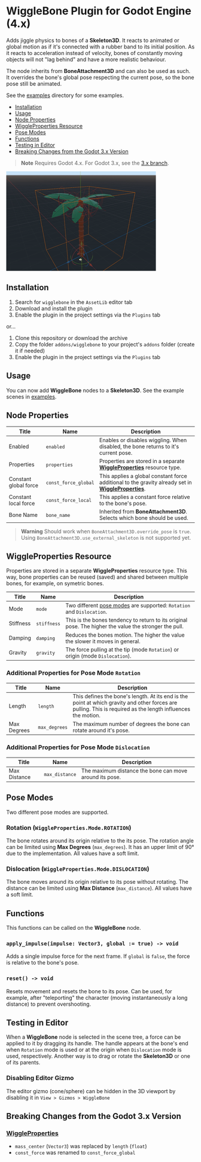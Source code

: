 # WiggleBone Plugin for Godot Engine (4.x)

Adds jiggle physics to bones of a **Skeleton3D**. It reacts to animated or global motion as if it's connected with a rubber band to its initial position. As it reacts to acceleration instead of velocity, bones of constantly moving objects will not "lag behind" and have a more realistic behaviour.

The node inherits from **BoneAttachment3D** and can also be used as such. It overrides the bone's global pose respecting the current pose, so the bone pose still be animated.

See the [examples](https://github.com/detomon/wigglebone/tree/master/examples/wigglebone) directory for some examples.

- [Installation](#installation)
- [Usage](#usage)
- [Node Properties](#node-properties)
- [WiggleProperties Resource](#wiggleproperties-resource)
- [Pose Modes](#pose-modes)
- [Functions](#functions)
- [Testing in Editor](#testing-in-editor)
- [Breaking Changes from the Godot 3.x Version](#breaking-changes-from-the-godot-3x-version)

> **Note**
> Requires Godot 4.x. For Godot 3.x, see the [3.x branch](https://github.com/detomon/wigglebone/tree/godot-3.x).

![Editor Example](images/palm.gif)

## Installation

1. Search for `wigglebone` in the `AssetLib` editor tab
2. Download and install the plugin
3. Enable the plugin in the project settings via the `Plugins` tab

or...

1. Clone this repository or download the archive
2. Copy the folder `addons/wigglebone` to your project's `addons` folder (create it if needed)
3. Enable the plugin in the project settings via the `Plugins` tab

## Usage

You can now add **WiggleBone** nodes to a **Skeleton3D**. See the example scenes in [examples](https://github.com/detomon/wigglebone/tree/master/examples/wigglebone).

## Node Properties

| Title | Name | Description |
|---|---|---|
| Enabled | `enabled` | Enables or disables wiggling. When disabled, the bone returns to it's current pose. |
| Properties | `properties` | Properties are stored in a separate [**WiggleProperties**](#wiggleproperties-resource) resource type. |
| Constant global force | `const_force_global` | This applies a global constant force additional to the gravity already set in [**WiggleProperties**](#wiggleproperties-resource). |
| Constant local force | `const_force_local` | This applies a constant force relative to the bone's pose. |
| Bone Name | `bone_name ` | Inherited from **BoneAttachment3D**. Selects which bone should be used. |

> **Warning**
> Should work when `BoneAttachment3D.override_pose` is `true`. Using `BoneAttachment3D.use_external_skeleton` is not supported yet.

## WiggleProperties Resource

Properties are stored in a separate **WiggleProperties** resource type. This way, bone properties can be reused (saved) and shared between multiple bones, for example, on symetric bones.

| Title | Name | Description |
|---|---|---|
| Mode | `mode` | Two different [pose modes](#pose-modes) are supported: `Rotation` and `Dislocation`. |
| Stiffness | `stiffness` | This is the bones tendency to return to its original pose. The higher the value the stronger the pull. |
| Damping | `damping` | Reduces the bones motion. The higher the value the slower it moves in general. |
| Gravity | `gravity` | The force pulling at the tip (mode `Rotation`) or origin (mode `Dislocation`). |

### Additional Properties for Pose Mode `Rotation`

| Title | Name | Description |
|---|---|---|
| Length | `length` | This defines the bone's length. At its end is the point at which gravity and other forces are pulling. This is required as the length influences the motion. |
| Max Degrees | `max_degrees` | The maximum number of degrees the bone can rotate around it's pose. |

### Additional Properties for Pose Mode `Dislocation`

| Title | Name | Description |
|---|---|---|
| Max Distance | `max_distance` | The maximum distance the bone can move around its pose. |

## Pose Modes

Two different pose modes are supported.

### Rotation (`WiggleProperties.Mode.ROTATION`)

The bone rotates around its origin relative to the its pose. The rotation angle can be limited using **Max Degrees** (`max_degrees`). It has an upper limit of 90° due to the implementation. All values have a soft limit.

### Dislocation (`WiggleProperties.Mode.DISLOCATION`)

The bone moves around its origin relative to its pose without rotating. The distance can be limited using **Max Distance** (`max_distance`). All values have a soft limit.

## Functions

This functions can be called on the **WiggleBone** node.

### `apply_impulse(impulse: Vector3, global := true) -> void`

Adds a single impulse force for the next frame. If `global` is `false`, the force is relative to the bone's pose.

### `reset() -> void`

Resets movement and resets the bone to its pose. Can be used, for example, after "teleporting" the character (moving instantaneously a long distance) to prevent overshooting.

## Testing in Editor

When a **WiggleBone** node is selected in the scene tree, a force can be applied to it by dragging its handle. The handle appears at the bone's end when `Rotation` mode is used or at the origin when `Dislocation` mode is used, respectively. Another way is to drag or rotate the **Skeleton3D** or one of its parents.

### Disabling Editor Gizmo

The editor gizmo (cone/sphere) can be hidden in the 3D viewport by disabling it in `View > Gizmos > WiggleBone`

## Breaking Changes from the Godot 3.x Version

### [**WiggleProperties**](#wiggleproperties-resource)

- `mass_center` (`Vector3`) was replaced by `length` (`float`)
- `const_force` was renamed to `const_force_global`
